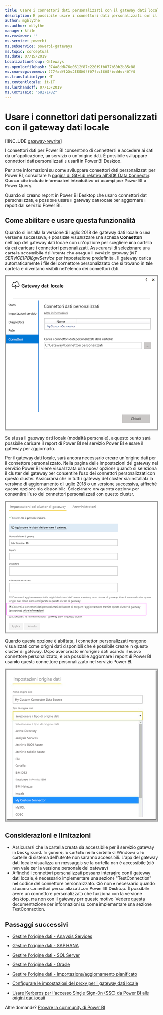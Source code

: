 ```yaml
---
title: Usare i connettori dati personalizzati con il gateway dati locale
description: È possibile usare i connettori dati personalizzati con il gateway dati locale.
author: mgblythe
ms.author: mblythe
manager: kfile
ms.reviewer: ''
ms.service: powerbi
ms.subservice: powerbi-gateways
ms.topic: conceptual
ms.date: 07/15/2019
LocalizationGroup: Gateways
ms.openlocfilehash: 074a8dd876e0612f87c220f9fb077b60b2b85c88
ms.sourcegitcommit: 277fadf523e2555004f074ec36054bbddec407f8
ms.translationtype: HT
ms.contentlocale: it-IT
ms.lasthandoff: 07/16/2019
ms.locfileid: "68271782"
---
```

# <a name="use-custom-data-connectors-with-the-on-premises-data-gateway"></a>Usare i connettori dati personalizzati con il gateway dati locale

[!INCLUDE [gateway-rewrite](includes/gateway-rewrite.md)]

I connettori dati per Power BI consentono di connettersi e accedere ai dati da un'applicazione, un servizio o un'origine dati. È possibile sviluppare connettori dati personalizzati e usarli in Power BI Desktop.

Per altre informazioni su come sviluppare connettori dati personalizzati per Power BI, consultare la [pagina di GitHub relativa all'SDK Data Connector](http://aka.ms/dataconnectors). Questo sito include informazioni introduttive ed esempi per Power BI e Power Query.

Quando si creano report in Power BI Desktop che usano connettori dati personalizzati, è possibile usare il gateway dati locale per aggiornare i report dal servizio Power BI.

## <a name="how-to-enable-and-use-this-capability"></a>Come abilitare e usare questa funzionalità

Quando si installa la versione di luglio 2018 del gateway dati locale o una versione successiva, è possibile visualizzare una scheda **Connettori** nell'app del gateway dati locale con un'opzione per scegliere una cartella da cui caricare i connettori personalizzati. Assicurarsi di selezionare una cartella accessibile dall'utente che esegue il servizio gateway (*NT SERVICE\PBIEgwService* per impostazione predefinita). Il gateway carica automaticamente i file del connettore personalizzato che si trovano in tale cartella e diventano visibili nell'elenco dei connettori dati.

![Connettore personalizzato 1](media/service-gateway-custom-connectors/gateway-onprem-customconnector1.png)

Se si usa il gateway dati locale (modalità personale), a questo punto sarà possibile caricare il report di Power BI nel servizio Power BI e usare il gateway per aggiornarlo.

Per il gateway dati locale, sarà ancora necessario creare un'origine dati per il connettore personalizzato. Nella pagina delle impostazioni del gateway nel servizio Power BI viene visualizzata una nuova opzione quando si seleziona il cluster del gateway per consentire l'uso dei connettori personalizzati con questo cluster. Assicurarsi che in tutti i gateway del cluster sia installata la versione di aggiornamento di luglio 2018 o un versione successiva, affinché questa opzione sia disponibile. Selezionare ora questa opzione per consentire l'uso dei connettori personalizzati con questo cluster.

![Connettore personalizzato 2](media/service-gateway-custom-connectors/gateway-onprem-customconnector2.png)

Quando questa opzione è abilitata, i connettori personalizzati vengono visualizzati come origini dati disponibili che è possibile creare in questo cluster di gateway. Dopo aver creato un'origine dati usando il nuovo connettore personalizzato, è ora possibile aggiornare i report di Power BI usando questo connettore personalizzato nel servizio Power BI.

![Connettore personalizzato 3](media/service-gateway-custom-connectors/gateway-onprem-customconnector3.png)

## <a name="considerations-and-limitations"></a>Considerazioni e limitazioni

* Assicurarsi che la cartella creata sia accessibile per il servizio gateway in background. In genere, le cartelle nella cartella di Windows o le cartelle di sistema dell'utente non saranno accessibili. L'app del gateway dati locale visualizza un messaggio se la cartella non è accessibile (ciò non vale per la versione personale del gateway)
* Affinché i connettori personalizzati possano interagire con il gateway dati locale, è necessario implementare una sezione "TestConnection" nel codice del connettore personalizzato. Ciò non è necessario quando si usano connettori personalizzati con Power BI Desktop. È possibile avere un connettore personalizzato che funziona con la versione desktop, ma non con il gateway per questo motivo. Vedere [questa documentazione](https://github.com/Microsoft/DataConnectors/blob/master/docs/m-extensions.md#implementing-testconnection-for-gateway-support) per informazioni su come implementare una sezione TestConnection.

## <a name="next-steps"></a>Passaggi successivi

* [Gestire l'origine dati - Analysis Services](service-gateway-enterprise-manage-ssas.md)  
* [Gestire l'origine dati - SAP HANA](service-gateway-enterprise-manage-sap.md)  
* [Gestire l'origine dati - SQL Server](service-gateway-enterprise-manage-sql.md)  
* [Gestire l'origine dati - Oracle](service-gateway-onprem-manage-oracle.md)  
* [Gestire l'origine dati - Importazione/aggiornamento pianificato](service-gateway-enterprise-manage-scheduled-refresh.md)  

* [Configurare le impostazioni del proxy per il gateway dati locale](/data-integration/gateway/service-gateway-proxy)  
* [Usare Kerberos per l'accesso Single Sign-On (SSO) da Power BI alle origini dati locali](service-gateway-sso-kerberos.md)  

Altre domande? [Provare la community di Power BI](http://community.powerbi.com/)
